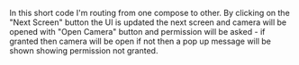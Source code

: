 In this short code I'm routing from one compose to other. By clicking on the "Next Screen" button the UI is updated the next screen and camera will be opened with "Open Camera" button and permission will be asked - if granted then camera will be open if not then a pop up message will be shown showing permission not granted.
